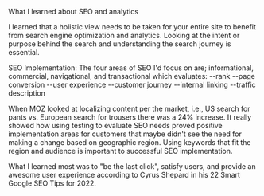 What I learned about SEO and analytics

I learned that a holistic view needs to be taken for your entire site to benefit from search engine optimization and analytics. Looking at the intent or purpose behind the search and understanding the search journey is essential. 

SEO Implementation: 
The four areas of SEO I'd focus on are; informational, commercial, navigational, and transactional which evaluates:
  --rank
  --page conversion
  --user experience
  --customer journey
  --internal linking
  --traffic description

 When MOZ looked at localizing content per the market, i.e., US search for pants vs. European search for trousers there was a 24% increase. It really showed how using testing to evaluate SEO needs proved positive implementation areas for customers that maybe didn't see the need for making a change based on geographic region. Using keywords that fit the region and audience is important to successful SEO implementation.

 What I learned most was to "be the last click", satisfy users, and provide an awesome user experience according to Cyrus Shepard in his 22 Smart Google SEO Tips for 2022.
